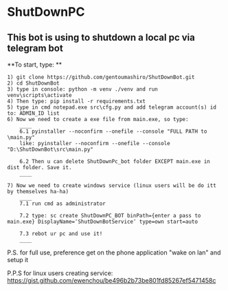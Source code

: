 # ShutDownPC

## This bot is using to shutdown a local pc via telegram bot


**To start, type: **

	1) git clone https://github.com/gentoumashiro/ShutDownBot.git
	2) cd ShutDownBot
	3) type in console: python -m venv ./venv and run venv\scripts\activate
	4) Then type: pip install -r requirements.txt
	5) type in cmd notepad.exe src\cfg.py and add telegram account(s) id to: ADMIN_ID list
	6) Now we need to create a exe file from main.exe, so type:
		____
		6.1 pyinstaller --noconfirm --onefile --console "FULL PATH to \main.py"
		like: pyinstaller --noconfirm --onefile --console "D:\ShutDownBot\src\main.py"

		6.2 Then u can delete ShutDownPc_bot folder EXCEPT main.exe in dist folder. Save it.
		____

	7) Now we need to create windows service (linux users will be do itt by themselves ha-ha)
		____
		7.1 run cmd as administrator

		7.2 type: sc create ShutDownPC_BOT binPath={enter a pass to main.exe} DisplayName=″ShutDownBotService″ type=own start=auto

		7.3 rebot ur pc and use it!
		____

P.S. for full use, preference get on the phone application "wake on lan" and setup it

P.P.S for linux users creating service: https://gist.github.com/ewenchou/be496b2b73be801fd85267ef5471458c
